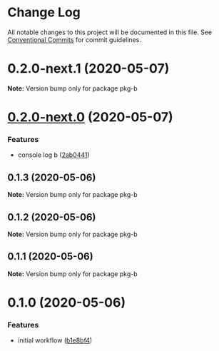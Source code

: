 # Change Log

All notable changes to this project will be documented in this file.
See [Conventional Commits](https://conventionalcommits.org) for commit guidelines.

# 0.2.0-next.1 (2020-05-07)

**Note:** Version bump only for package pkg-b





# [0.2.0-next.0](https://github.com/thiagozf/gh-actions/compare/v0.1.3...v0.2.0-next.0) (2020-05-07)


### Features

* console log b ([2ab0441](https://github.com/thiagozf/gh-actions/commit/2ab044112664cce83e653e9d0e9997b6d8b14a2e))





## 0.1.3 (2020-05-06)

**Note:** Version bump only for package pkg-b





## 0.1.2 (2020-05-06)

**Note:** Version bump only for package pkg-b





## 0.1.1 (2020-05-06)

**Note:** Version bump only for package pkg-b





# 0.1.0 (2020-05-06)


### Features

* initial workflow ([b1e8bf4](https://github.com/thiagozf/gh-actions/commit/b1e8bf4fcd58b89b966a652b4d8f340f2e20f691))
